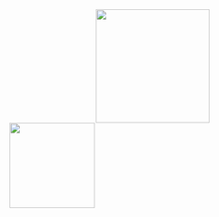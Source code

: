 <div id="header" align="center">
  <img src="https://media1.tenor.com/m/jHg-q58KgiYAAAAC/scaler-create-impact.gif" width="200"/>
</div>
<div id="badges">
  <a href="www.linkedin.com/in/sayat-tulesov-05b026274">
    <img src="https://img.shields.io/badge/LinkedIn-blue?logo=linkedin&logoColor=white&style=for-the-badge" width="150"/>
  </a>
</div>
